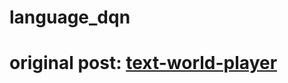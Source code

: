 # language_dqn
# original post: [text-world-player](https://github.com/karthikncode/text-world-player)
